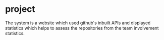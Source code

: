 # project

The system is a website which used github's
inbuilt APIs and displayed statistics
which helps to assess the repositories from
the team involvement statistics.

